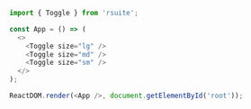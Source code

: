 <!--start-code-->

```js
import { Toggle } from 'rsuite';

const App = () => (
  <>
    <Toggle size="lg" />
    <Toggle size="md" />
    <Toggle size="sm" />
  </>
);

ReactDOM.render(<App />, document.getElementById('root'));
```

<!--end-code-->
